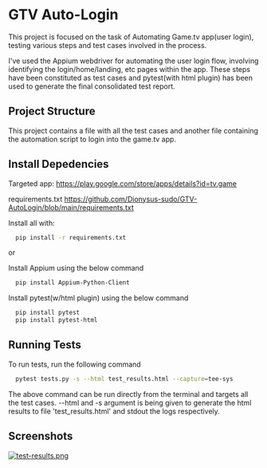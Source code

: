 
# GTV Auto-Login

This project is focused on the task of Automating Game.tv app(user login), testing various steps and test cases involved in the process.

I've used the Appium webdriver for automating the user login flow, involving identifying the login/home/landing, etc pages within the app.
These steps have been constituted as test cases and pytest(with html plugin) has been used to generate the final consolidated test report.






## Project Structure

This project contains a file with all the test cases and another file containing the automation script to login into the game.tv app.

  
## Install Depedencies

Targeted app: https://play.google.com/store/apps/details?id=tv.game

requirements.txt https://github.com/Dionysus-sudo/GTV-AutoLogin/blob/main/requirements.txt

Install all with: 

```bash
  pip install -r requirements.txt
```
or 

Install Appium using the below command

```bash
  pip install Appium-Python-Client
```

Install pytest(w/html plugin) using the below command

```bash
  pip install pytest
  pip install pytest-html
```



## Running Tests

To run tests, run the following command

```bash
  pytest tests.py -s --html test_results.html --capture=tee-sys
```
The above command can be run directly from the terminal and targets all the test cases.
--html and -s argument is being given to generate the html results to file 'test_results.html' and stdout the logs respectively.




  
## Screenshots

[![test-results.png](https://i.postimg.cc/C13Cdhp7/test-results.png)](https://postimg.cc/JDQH2WnH)

  
